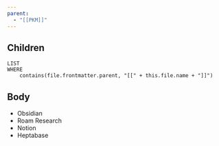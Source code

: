 ```yaml
---
parent:
  - "[[PKM]]"
---
```


## Children

```dataview
LIST
WHERE
	contains(file.frontmatter.parent, "[[" + this.file.name + "]]")
```

## Body

- Obsidian
- Roam Research
- Notion
- Heptabase